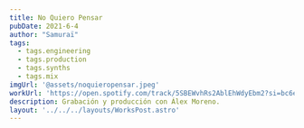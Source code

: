 ```yaml
---
title: No Quiero Pensar
pubDate: 2021-6-4
author: "Samuraï"
tags:
  - tags.engineering
  - tags.production
  - tags.synths
  - tags.mix
imgUrl: '@assets/noquieropensar.jpeg'
workUrl: 'https://open.spotify.com/track/5SBEWvhRs2AblEhWdyEbm2?si=bc6ec07a221f4bc9'
description: Grabación y producción con Álex Moreno.
layout: '../../../layouts/WorksPost.astro'
---
```


